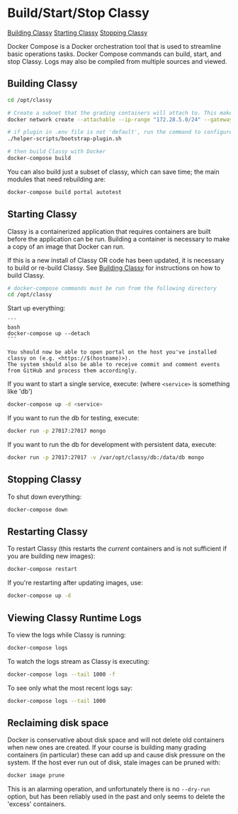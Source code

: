 # Build/Start/Stop Classy

[Building Classy](#building-classy)
[Starting Classy](#starting-classy)
[Stopping Classy](#stopping-classy)

Docker Compose is a Docker orchestration tool that is used to streamline basic operations tasks. Docker Compose commands can build, start, and stop Classy. Logs may also be compiled from multiple sources and viewed.

## Building Classy

```bash
cd /opt/classy

# Create a subnet that the grading containers will attach to. This makes it easier to set up firewall rules (above).
docker network create --attachable --ip-range "172.28.5.0/24" --gateway "172.28.5.254" --subnet "172.28.0.0/16" grading_net

# if plugin in .env file is not 'default', run the command to configure the new plugin
./helper-scripts/bootstrap-plugin.sh

# then build Classy with Docker
docker-compose build
```

You can also build just a subset of classy, which can save time; the main modules that need rebuilding are:

```bash
docker-compose build portal autotest
```

## Starting Classy

Classy is a containerized application that requires containers are built before the application can be run. Building a container is necessary to make a copy of an image that Docker can run.

If this is a new install of Classy OR code has been updated, it is necessary to build or re-build Classy. See [Building Classy](#building-classy) for instructions on how to build Classy.

```bash
# docker-compose commands must be run from the following directory
cd /opt/classy
```

Start up everything:

    ```
    bash
    docker-compose up --detach
    ```

    You should now be able to open portal on the host you've installed classy on (e.g. <https://$(hostname)>).
    The system should also be able to receive commit and comment events from GitHub and process them accordingly.

If you want to start a single service, execute: (where `<service>` is something like 'db')
```bash
docker-compose up -d <service>
```

If you want to run the db for testing, execute:
```bash
docker run -p 27017:27017 mongo
```

If you want to run the db for development with persistent data, execute:
```bash
docker run -p 27017:27017 -v /var/opt/classy/db:/data/db mongo
```

## Stopping Classy

To shut down everything:

```bash
docker-compose down
```
## Restarting Classy

To restart Classy (this restarts the _current_ containers and is not sufficient if you are building new images):

```bash
docker-compose restart
```

If you're restarting after updating images, use:

```bash
docker-compose up -d
```

## Viewing Classy Runtime Logs

To view the logs while Classy is running:

```bash
docker-compose logs
```

To watch the logs stream as Classy is executing:

```bash
docker-compose logs --tail 1000 -f
```

To see only what the most recent logs say:

```bash
docker-compose logs --tail 1000
```

## Reclaiming disk space

Docker is conservative about disk space and will not delete old containers when new ones are created. If your course is building many grading containers (in particular) these can add up and cause disk pressure on the system. If the host ever run out of disk, stale images can be pruned with:

```bash
docker image prune
```

This is an alarming operation, and unfortunately there is no `--dry-run` option, but has been reliably used in the past and only seems to delete the 'excess' containers.
